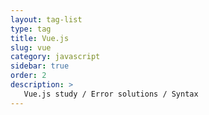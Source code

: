 ```yaml
---
layout: tag-list
type: tag
title: Vue.js
slug: vue
category: javascript
sidebar: true
order: 2
description: >
   Vue.js study / Error solutions / Syntax 
---
```


